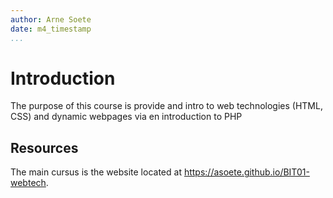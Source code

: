 ```yaml
---
author: Arne Soete
date: m4_timestamp
...
```


# Introduction

The purpose of this course is provide and intro to web technologies (HTML, CSS)
and dynamic webpages via en introduction to PHP

## Resources

The main cursus is the website located at <https://asoete.github.io/BIT01-webtech>.

